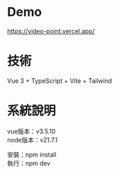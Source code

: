 # Demo
<https://video-point.vercel.app/>


# 技術

Vue 3 + TypeScript + Vite + Tailwind


# 系統說明

 vue版本：v3.5.10  
 node版本：v21.7.1  
  
 安裝：npm install  
 執行：npm dev  
